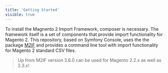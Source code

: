 ```yaml
---
title: 'Getting Started'
visible: true
---
```


To install the Magnento 2 Import Framework, composer is necessary. The framework itself is a set of components that provide import functionality for Magento 2. This repository, based on Symfony Console, uses the the package [M2IF](https://github.com/techdivision/import) and provides a command line tool with import functionality for Magento 2 standard CSV files.

> Up from M2IF version 3.6.0 can be used for Magento 2.2.x as well as 2.3.x!